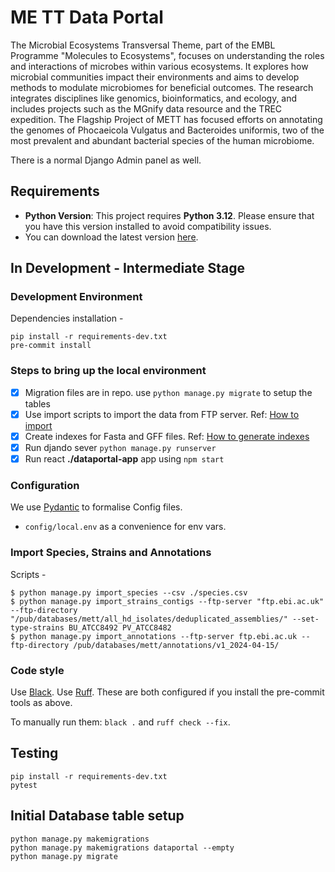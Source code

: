 # ME TT Data Portal
The Microbial Ecosystems Transversal Theme, part of the EMBL Programme "Molecules to Ecosystems", focuses on understanding the roles and interactions of microbes within various ecosystems. 
It explores how microbial communities impact their environments and aims to develop methods to modulate microbiomes for beneficial outcomes. 
The research integrates disciplines like genomics, bioinformatics, and ecology, and includes projects such as the MGnify data resource and the TREC expedition. 
The Flagship Project of METT has focused efforts on annotating the genomes of Phocaeicola Vulgatus and Bacteroides uniformis, 
two of the most prevalent and abundant bacterial species of the human microbiome.

There is a normal Django Admin panel as well.

## Requirements

- **Python Version**: This project requires **Python 3.12**. Please ensure that you have this version installed to avoid compatibility issues. 
- You can download the latest version [here](https://www.python.org/downloads/).

## In Development - Intermediate Stage 


### Development Environment
Dependencies installation -
```shell
pip install -r requirements-dev.txt
pre-commit install
```

### Steps to bring up the local environment 
- [X] Migration files are in repo. use ```python manage.py migrate``` to setup the tables
- [X] Use import scripts to import the data from FTP server. Ref: [How to import](./data-generators/import-scripts/README.md)
- [X] Create indexes for Fasta and GFF files. Ref: [How to generate indexes](./data-generators/index-scripts/README.md)
- [X] Run djando sever ```python manage.py runserver```
- [X] Run react **./dataportal-app** app using ```npm start```

### Configuration
We use [Pydantic](https://pydantic-docs.helpmanual.io/) to formalise Config files.
- `config/local.env` as a convenience for env vars.

### Import Species, Strains and Annotations
Scripts -
```shell
$ python manage.py import_species --csv ./species.csv
$ python manage.py import_strains_contigs --ftp-server "ftp.ebi.ac.uk" --ftp-directory "/pub/databases/mett/all_hd_isolates/deduplicated_assemblies/" --set-type-strains BU_ATCC8492 PV_ATCC8482
$ python manage.py import_annotations --ftp-server ftp.ebi.ac.uk --ftp-directory /pub/databases/mett/annotations/v1_2024-04-15/ 

```

### Code style
Use [Black](https://black.readthedocs.io/en/stable/).
Use [Ruff](https://docs.astral.sh/ruff/installation/).
These are both configured if you install the pre-commit tools as above.

To manually run them:
`black .` and `ruff check --fix`.

## Testing
```shell
pip install -r requirements-dev.txt
pytest
```

## Initial Database table setup
```shell
python manage.py makemigrations
python manage.py makemigrations dataportal --empty
python manage.py migrate
```

